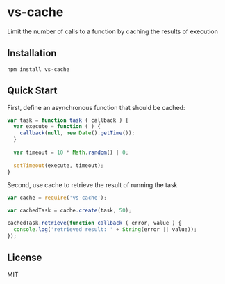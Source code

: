 vs-cache
========

Limit the number of calls to a function by caching the results of execution


Installation
------------

```
npm install vs-cache
```


Quick Start
-----------

First, define an asynchronous function that should be cached:

```javascript
var task = function task ( callback ) {
  var execute = function ( ) {
    callback(null, new Date().getTime());
  }
  
  var timeout = 10 * Math.random() | 0;
  
  setTimeout(execute, timeout);
}
```

Second, use cache to retrieve the result of running the task

```javascript
var cache = require('vs-cache');

var cachedTask = cache.create(task, 50);

cachedTask.retrieve(function callback ( error, value ) {
  console.log('retrieved result: ' + String(error || value));
});
```


License
-------

MIT

